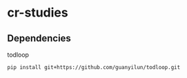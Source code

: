 # cr-studies

## Dependencies
todloop
```
pip install git+https://github.com/guanyilun/todloop.git 
```
